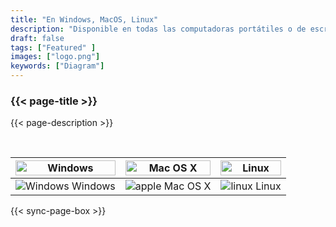 ```yaml
---
title: "En Windows, MacOS, Linux"
description: "Disponible en todas las computadoras portátiles o de escritorio: Windows, macOS y Linux"
draft: false
tags: ["Featured" ]
images: ["logo.png"]
keywords: ["Diagram"]
---
```


### {{< page-title >}} 
{{< page-description >}} 

<br>

| <img src="/cross-platform/tx-win.png" alt="Windows" style="width: 100%;" /> | <img src="/cross-platform/tx-mac.png" alt="Mac OS X" style="width: 100%;" /> | <img src="/cross-platform/tx-linux.png" alt="Linux" style="width: 100%;" /> |
|------------------------------------------------------------------------------|------------------------------------------------------------------------------|----------------------------------------------------------------------------|
| <img src="/images/windows-icon.svg" alt="Windows"   />  Windows             |  <img src="/images/apple-icon.svg" alt="apple"   /> Mac OS X         | <img src="/images/linux-icon.svg" alt="linux"   />  Linux   |

 

 {{< sync-page-box >}} 